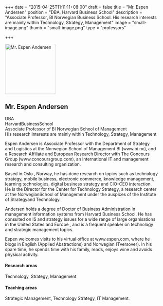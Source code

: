 +++
date = "2015-04-25T11:11:11+08:00"
draft = false
title = "Mr. Espen Andersen"
position = "DBA, Harvard Business School"
description = "Associate Professor, BI Norwegian Business School. His research interests are mainly within Technology, Strategy, Management"
image = "small-image.png"
thumb = "small-image.png"
type = "professors"

+++
<div class='row'>
  <div class='col-sm-8 col-sm-offset-2'>
    <div class='row profile_pic'>
      <div class='col-sm-12'>
        <img alt="Mr. Espen Andersen" width="165" height="165" src="http://placehold.it/165x165" />
      </div>
    </div>
    <div class='page-header page-header-with-icon'>
      <i class='fa fa-users'></i>
      <h2>Mr. Espen Andersen</h2>
    </div>
    <div class='row'>
      <div class='col-sm-12'>
        <p>DBA
          <br> HarvardBusinessSchool
          <br> Associate Professor of BI Norwegian School of Management
          <br> His research interests are mainly within Technology, Strategy, Management</p>
        <p>Espen Andersen is Associate Professor with the Department of Strategy and Logistics at the Norwegian School of Management BI (www.bi.no), and a Research Affiliate and European Research Director with The Concours Group (www.concoursgroup.com), an international IT and management research and consulting organization. </p>
        <p>Based in Oslo , Norway, he has done research on topics such as technology strategy, mobile business, electronic commerce, knowledge management, learning technologies, digital business strategy and CIO-CEO interaction. He is the Director for the Center for Technology Strategy, a research center at the NorwegianSchool of Management under the auspices of the Institute of Strategyand Technology.</p>
        <p>Andersen holds a degree of Doctor of Business Administration in management information systems from Harvard Business School. He has consulted on IS and strategy issues for a wide range of large organisations in the United States and Europe , and is a frequent speaker on technology and strategic management topics.</p>
        <p>Espen welcomes visits to his virtual office at www.espen.com, where he blogs in English (Applied Abstractions) and Norwegian (Tversover). In his spare time, he spends time with his family, reads, enjoys wine and avoids physical activity.</p>
        <h4>Research areas</h4>
        <p>Technology, Strategy, Management</p>
        <h4>Teaching areas</h4>
        <p>Strategic Management, Technology Strategy, IT Management.</p>
      </div>
    </div>
  </div>
</div>